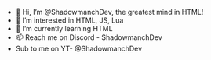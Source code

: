 - 👋 Hi, I’m @ShadowmanchDev, the greatest mind in HTML!
- 👀 I’m interested in HTML, JS, Lua
- 🌱 I’m currently learning HTML
- 📫 Reach me on Discord - ShadowmanchDev
- Sub to me on YT- @ShadowmanchDev
